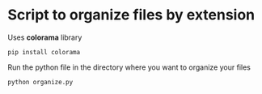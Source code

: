 # Script to organize files by extension
Uses **colorama** library
```batch
pip install colorama
```
Run the python file in the directory where you want to organize your files
```batch
python organize.py
```